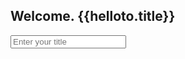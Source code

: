 <!doctype html>
<html>

 <head>
  <script src = "https://ajax.googleapis.com/ajax/libs/angularjs/1.3.0-beta.17/angular.min.js"></script>
 </head>

 <body ng-app = "Helloworldapp">
    
   <div ng-controller = "HelloWorldctrl"> 
     <h2> Welcome. {{helloto.title}} </h2>
     <div>
       <input type = "text" ng-model = "title" placeholder = "Enter your title">
     </div>         
   </div>
   
   <script>
     angular.module("Helloworldapp", []) 
     .controller("HelloWorldctrl", function($scope) 
     {
      $scope.helloTo = {};
      $scope.helloTo.title = "This is my title";
     }
     );
   </script>
 
 </body>

</html>

